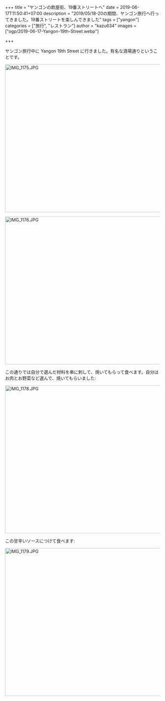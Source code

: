 +++
title = "ヤンゴンの飲屋街、19番ストリートへ"
date = 2019-06-17T11:50:41+07:00
description = "2019/05/18-20の期間、ヤンゴン旅行へ行ってきました。19番ストリートを楽しんできました"
tags = ["yangon"]
categories = ["旅行", "レストラン"]
author = "kazu634"
images = ["ogp/2019-06-17-Yangon-19th-Street.webp"]

+++

ヤンゴン旅行中に Yangon 19th Street に行きました。有名な酒場通りということです。

<a data-flickr-embed="true"  href="https://www.flickr.com/photos/42332031@N02/40924164163/in/album-72157708525915875/" title="IMG_1175.JPG"><img src="https://live.staticflickr.com/65535/40924164163_59352c8dc3_z.jpg" width="640" height="480" alt="IMG_1175.JPG"></a><script async src="//embedr.flickr.com/assets/client-code.js" charset="utf-8"></script>

<a data-flickr-embed="true"  href="https://www.flickr.com/photos/42332031@N02/40924165303/in/album-72157708525915875/" title="IMG_1176.JPG"><img src="https://live.staticflickr.com/65535/40924165303_330ce9cb38_z.jpg" width="640" height="480" alt="IMG_1176.JPG"></a><script async src="//embedr.flickr.com/assets/client-code.js" charset="utf-8"></script>

この通りでは自分で選んだ材料を串に刺して、焼いてもらって食べます。自分はお肉とお野菜など選んで、焼いてもらいました:

<a data-flickr-embed="true"  href="https://www.flickr.com/photos/42332031@N02/46974436505/in/album-72157708525915875/" title="IMG_1178.JPG"><img src="https://live.staticflickr.com/65535/46974436505_bc27ba97f9_z.jpg" width="640" height="480" alt="IMG_1178.JPG"></a><script async src="//embedr.flickr.com/assets/client-code.js" charset="utf-8"></script>

この甘辛いソースにつけて食べます:

<a data-flickr-embed="true"  href="https://www.flickr.com/photos/42332031@N02/47101203834/in/album-72157708525915875/" title="IMG_1179.JPG"><img src="https://live.staticflickr.com/65535/47101203834_f0872d2374_z.jpg" width="640" height="480" alt="IMG_1179.JPG"></a><script async src="//embedr.flickr.com/assets/client-code.js" charset="utf-8"></script>

